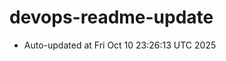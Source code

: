# devops-readme-update
<!--START_SECTION:activity-->
- Auto-updated at Fri Oct 10 23:26:13 UTC 2025
<!--END_SECTION:activity-->
